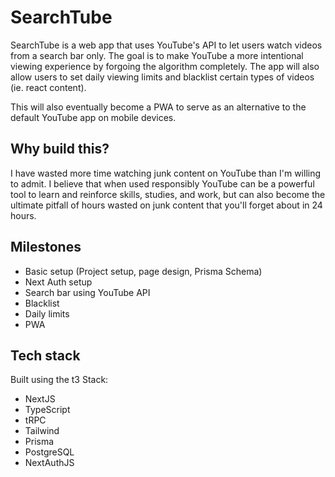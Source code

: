 # SearchTube

SearchTube is a web app that uses YouTube's API to let users watch videos from a search bar only. The goal is to make YouTube a more intentional viewing experience by forgoing the algorithm completely.
The app will also allow users to set daily viewing limits and blacklist certain types of videos (ie. react content).

This will also eventually become a PWA to serve as an alternative to the default YouTube app on mobile devices.

## Why build this?

I have wasted more time watching junk content on YouTube than I'm willing to admit. I believe that when used responsibly YouTube can be a powerful tool to learn and reinforce skills, studies, and work, but can also become the ultimate pitfall of hours wasted on junk content that you'll forget about in 24 hours.

## Milestones

- Basic setup (Project setup, page design, Prisma Schema)
- Next Auth setup
- Search bar using YouTube API
- Blacklist
- Daily limits
- PWA

## Tech stack

Built using the t3 Stack:
- NextJS
- TypeScript
- tRPC
- Tailwind
- Prisma
- PostgreSQL
- NextAuthJS
